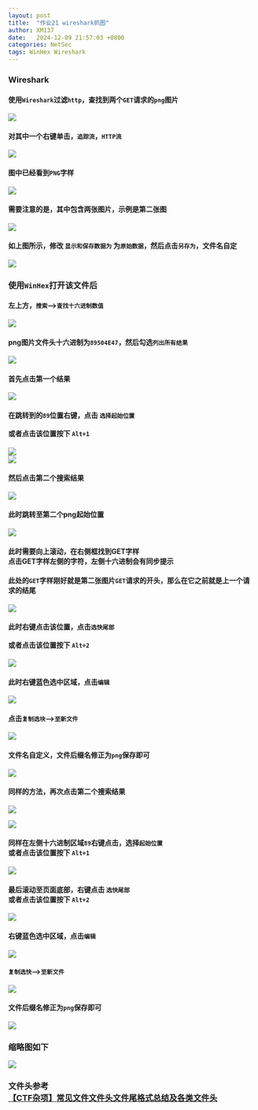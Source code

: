 ```yaml
---
layout: post
title:  "作业21 wireshark抓图"
author: XM137
date:   2024-12-09 21:57:03 +0800
categories: NetSec
tags: WinHex Wireshark
---
```


### Wireshark
#### 使用`Wireshark`过滤`http`，查找到两个`GET`请求的`png`图片
![](/assets/NetSec/20241209/image1.png)

#### 对其中一个右键单击，`追踪流`，`HTTP流`
![](/assets/NetSec/20241209/image2.png)

#### 图中已经看到`PNG`字样
![](/assets/NetSec/20241209/image3.png)

#### 需要注意的是，其中包含两张图片，示例是第二张图
![](/assets/NetSec/20241209/image4.png)

#### 如上图所示，修改 `显示和保存数据为` 为`原始数据`，然后点击`另存为`，文件名自定
![](/assets/NetSec/20241209/image5.png)

### 使用`WinHex`打开该文件后
#### 左上方，`搜索`-->`查找十六进制数值`
![](/assets/NetSec/20241209/image6.png)

#### png图片文件头十六进制为`89504E47`，然后勾选`列出所有结果`
![](/assets/NetSec/20241209/image7.png)

#### 首先点击第一个结果
![](/assets/NetSec/20241209/image8.png)

#### 在跳转到的`89`位置右键，点击 `选择起始位置` <br> <br> 或者点击该位置按下 `Alt+1`
![](/assets/NetSec/20241209/image9.png)<br>
![](/assets/NetSec/20241209/image10.png)

#### 然后点击第二个搜索结果
![](/assets/NetSec/20241209/image11.png)

#### 此时跳转至第二个png起始位置
![](/assets/NetSec/20241209/image12.png)

#### 此时需要向上滚动，在右侧框找到GET字样 <br> 点击GET字样左侧的字符，左侧十六进制会有同步提示
#### 此处的`GET`字样刚好就是第二张图片`GET`请求的开头，那么在它之前就是上一个请求的结尾
![](/assets/NetSec/20241209/image13.png)

#### 此时右键点击该位置，点击`选快尾部` <br> <br> 或者点击该位置按下 `Alt+2`
![](/assets/NetSec/20241209/image14.png)

#### 此时右键蓝色选中区域，点击`编辑`
![](/assets/NetSec/20241209/image15.png)

#### 点击`复制选块`-->`至新文件`
![](/assets/NetSec/20241209/image16.png)

#### 文件名自定义，文件后缀名修正为`png`保存即可
![](/assets/NetSec/20241209/image17.png)

#### 同样的方法，再次点击第二个搜索结果
![](/assets/NetSec/20241209/image12.png)

![](/assets/NetSec/20241209/image18.png)
#### 同样在左侧十六进制区域`89`右键点击，选择`起始位置` <br> 或者点击该位置按下 `Alt+1`
![](/assets/NetSec/20241209/image18.png)

#### 最后滚动至页面底部，右键点击 `选快尾部` <br> 或者点击该位置按下 `Alt+2`
![](/assets/NetSec/20241209/image19.png)

#### 右键蓝色选中区域，点击`编辑`
![](/assets/NetSec/20241209/image20.png)

#### `复制选快`-->`至新文件`
![](/assets/NetSec/20241209/image21.png)

#### 文件后缀名修正为`png`保存即可
![](/assets/NetSec/20241209/image22.png)

### 缩略图如下
![](/assets/NetSec/20241209/image23.png)

### 文件头参考 <br> [【CTF杂项】常见文件文件头文件尾格式总结及各类文件头][link] 
[link]: https://blog.csdn.net/xiangshangbashaonian/article/details/80156865
